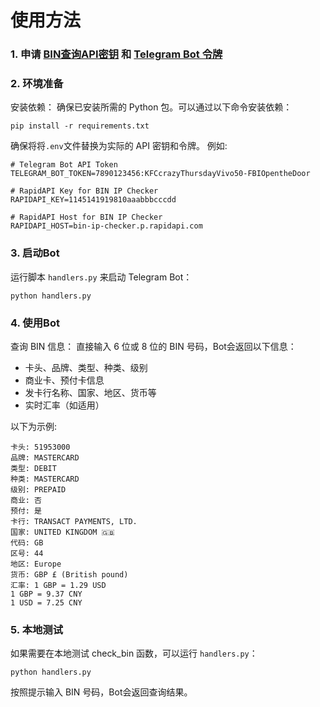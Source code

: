 
# 使用方法

### 1. 申请 [BIN查询API密钥](https://rapidapi.com/trade-expanding-llc-trade-expanding-llc-default/api/bin-ip-checker/playground/apiendpoint_a4100c71-d489-46dd-94c5-920175f34a14) 和 [Telegram Bot 令牌](https://telegram.me/BotFather)

### 2. 环境准备
安装依赖： 确保已安装所需的 Python 包。可以通过以下命令安装依赖：
```
pip install -r requirements.txt
```

确保将将`.env`文件替换为实际的 API 密钥和令牌。
例如:
```
# Telegram Bot API Token
TELEGRAM_BOT_TOKEN=7890123456:KFCcrazyThursdayVivo50-FBIOpentheDoor

# RapidAPI Key for BIN IP Checker
RAPIDAPI_KEY=1145141919810aaabbbcccdd

# RapidAPI Host for BIN IP Checker
RAPIDAPI_HOST=bin-ip-checker.p.rapidapi.com
```

### 3. 启动Bot
运行脚本 `handlers.py` 来启动 Telegram Bot：
```
python handlers.py
```

### 4. 使用Bot
查询 BIN 信息： 直接输入 6 位或 8 位的 BIN 号码，Bot会返回以下信息：

- 卡头、品牌、类型、种类、级别
- 商业卡、预付卡信息
- 发卡行名称、国家、地区、货币等
- 实时汇率（如适用）

以下为示例:
```
卡头: 51953000
品牌: MASTERCARD
类型: DEBIT
种类: MASTERCARD
级别: PREPAID
商业: 否
预付: 是
卡行: TRANSACT PAYMENTS, LTD.
国家: UNITED KINGDOM 🇬🇧
代码: GB
区号: 44
地区: Europe
货币: GBP £ (British pound)
汇率: 1 GBP = 1.29 USD
1 GBP = 9.37 CNY
1 USD = 7.25 CNY
```

### 5. 本地测试
如果需要在本地测试 check_bin 函数，可以运行 `handlers.py`：
```
python handlers.py
```

按照提示输入 BIN 号码，Bot会返回查询结果。

